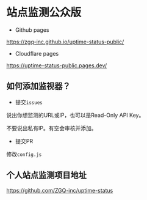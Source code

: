 # 站点监测公众版

- Github pages

https://zgq-inc.github.io/uptime-status-public/

- Cloudflare pages

https://uptime-status-public.pages.dev/

## 如何添加监视器？

- 提交`issues`

说出你想监测的URL或IP，也可以是Read-Only API Key。

不要说出私有IP。有空会审核并添加。

- 提交PR

修改`config.js`

## 个人站点监测项目地址

https://github.com/ZGQ-inc/uptime-status
